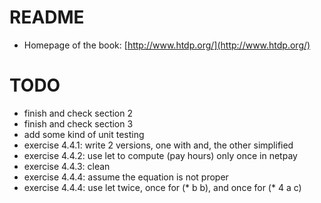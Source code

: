 # README

* Homepage of the book: [http://www.htdp.org/](http://www.htdp.org/)

# TODO

* finish and check section 2
* finish and check section 3
* add some kind of unit testing
* exercise 4.4.1: write 2 versions, one with and, the other simplified
* exercise 4.4.2: use let to compute (pay hours) only once in netpay
* exercise 4.4.3: clean
* exercise 4.4.4: assume the equation is not proper
* exercise 4.4.4: use let twice, once for (* b b), and once for (* 4 a c)
